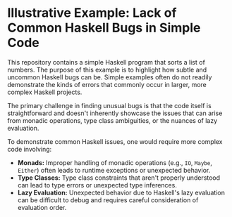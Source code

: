 # Illustrative Example: Lack of Common Haskell Bugs in Simple Code

This repository contains a simple Haskell program that sorts a list of numbers.  The purpose of this example is to highlight how subtle and uncommon Haskell bugs can be.  Simple examples often do not readily demonstrate the kinds of errors that commonly occur in larger, more complex Haskell projects.

The primary challenge in finding unusual bugs is that the code itself is straightforward and doesn't inherently showcase the issues that can arise from monadic operations, type class ambiguities, or the nuances of lazy evaluation.

To demonstrate common Haskell issues, one would require more complex code involving: 

* **Monads:**  Improper handling of monadic operations (e.g., `IO`, `Maybe`, `Either`) often leads to runtime exceptions or unexpected behavior.
* **Type Classes:** Type class constraints that aren't properly understood can lead to type errors or unexpected type inferences.
* **Lazy Evaluation:**  Unexpected behavior due to Haskell's lazy evaluation can be difficult to debug and requires careful consideration of evaluation order.